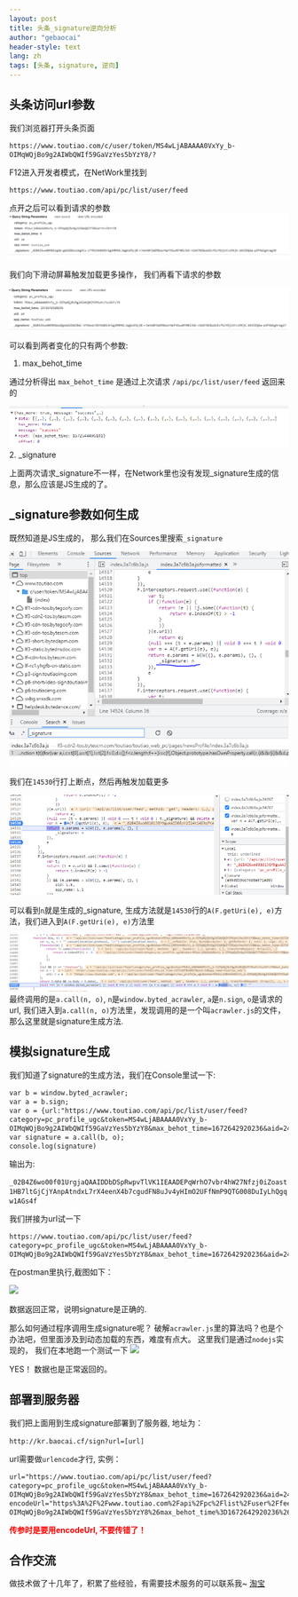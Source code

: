 ```yaml
---
layout: post
title: 头条_signature逆向分析
author: "gebaocai"
header-style: text
lang: zh
tags: [头条, signature, 逆向]
---
```


头条访问url参数
------
我们浏览器打开头条页面
```
https://www.toutiao.com/c/user/token/MS4wLjABAAAA0VxYy_b-OIMqWQjBo9g2AIWbQWIf59GaVzYes5bYzY8/?
```
F12进入开发者模式，在NetWork里找到
```
https://www.toutiao.com/api/pc/list/user/feed
```
点开之后可以看到请求的参数
![](/img/in-post/toutiao-signature/feed1.png)

我们向下滑动屏幕触发加载更多操作， 我们再看下请求的参数

![](/img/in-post/toutiao-signature/feed2.png)

可以看到两者变化的只有两个参数:
1. max_behot_time

通过分析得出 `max_behot_time` 是通过上次请求 `/api/pc/list/user/feed` 返回来的

![](/img/in-post/toutiao-signature/feed3.png)
2. _signature

上面两次请求_signature不一样，在Network里也没有发现_signature生成的信息，那么应该是JS生成的了。


_signature参数如何生成
------
既然知道是JS生成的， 那么我们在Sources里搜索`_signature`

![](/img/in-post/toutiao-signature/signature1.png)

我们在`14530`行打上断点，然后再触发加载更多

![](/img/in-post/toutiao-signature/signature2.png)

可以看到`n`就是生成的_signature, 生成方法就是`14530`行的`A(F.getUri(e), e)`方法，我们进入到`A(F.getUri(e), e)`方法里

![](/img/in-post/toutiao-signature/signature3.png)
最终调用的是`a.call(n, o)`, `n`是`window.byted_acrawler`, `a`是`n.sign`, `o`是请求的url, 我们进入到`a.call(n, o)`方法里，发现调用的是一个叫`acrawler.js`的文件，那么这里就是signature生成方法.

模拟signature生成
------
我们知道了signature的生成方法，我们在Console里试一下:
```
var b = window.byted_acrawler;
var a = b.sign;
var o = {url:"https://www.toutiao.com/api/pc/list/user/feed?category=pc_profile_ugc&token=MS4wLjABAAAA0VxYy_b-OIMqWQjBo9g2AIWbQWIf59GaVzYes5bYzY8&max_behot_time=1672642920236&aid=24&app_name=toutiao_web"};
var signature = a.call(b, o);
console.log(signature)
```
输出为:

```_02B4Z6wo00f01UrgjaQAAIDDbDSpRwpvTlVK1IEAADEPqWrhO7vbr4hW27Nfzj0iZoast1HB7ltGjCjYAnpAtndxL7rX4eenX4b7cgudFN8uJv4yHImO2UFfNmP9QTG008DuIyLhQgqw1AGs4f```

我们拼接为url试一下
```
https://www.toutiao.com/api/pc/list/user/feed?category=pc_profile_ugc&token=MS4wLjABAAAA0VxYy_b-OIMqWQjBo9g2AIWbQWIf59GaVzYes5bYzY8&max_behot_time=1672642920236&aid=24&app_name=toutiao_web&_signature=_02B4Z6wo00f01UrgjaQAAIDDbDSpRwpvTlVK1IEAADEPqWrhO7vbr4hW27Nfzj0iZoast1HB7ltGjCjYAnpAtndxL7rX4eenX4b7cgudFN8uJv4yHImO2UFfNmP9QTG008DuIyLhQgqw1AGs4f
```
在postman里执行,截图如下：

![](/img/in-post/toutiao-signature/postman1.png)

数据返回正常，说明signature是正确的.

那么如何通过程序调用生成signature呢？
破解`acrawler.js`里的算法吗？也是个办法吧，但里面涉及到动态加载的东西，难度有点大。 这里我们是通过`nodejs`实现的， 我们在本地跑一个测试一下
![](/img/in-post/toutiao-signature/python1.png)

YES！ 数据也是正常返回的。

部署到服务器
------
我们把上面用到生成signature部署到了服务器, 地址为：

`http://kr.baocai.cf/sign?url=[url]`

url需要做`urlencode`才行, 实例：
```
url="https://www.toutiao.com/api/pc/list/user/feed?category=pc_profile_ugc&token=MS4wLjABAAAA0VxYy_b-OIMqWQjBo9g2AIWbQWIf59GaVzYes5bYzY8&max_behot_time=1672642920236&aid=24&app_name=toutiao_web"
encodeUrl="https%3A%2F%2Fwww.toutiao.com%2Fapi%2Fpc%2Flist%2Fuser%2Ffeed%3Fcategory%3Dpc_profile_ugc%26token%3DMS4wLjABAAAA0VxYy_b-OIMqWQjBo9g2AIWbQWIf59GaVzYes5bYzY8%26max_behot_time%3D1672642920236%26aid%3D24%26app_name%3Dtoutiao_web"
```
**<span style="color: red">传参时是要用encodeUrl, 不要传错了！</span>**

合作交流
------
做技术做了十几年了，积累了些经验，有需要技术服务的可以联系我~ [淘宝](https://item.taobao.com/item.htm?id=692258318480)

